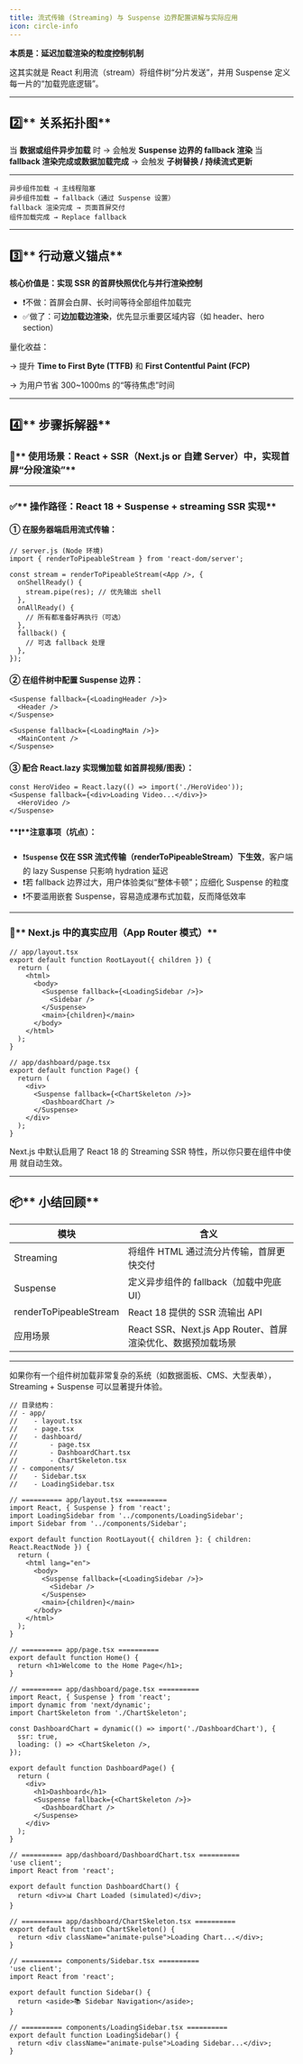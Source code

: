 ```yaml
---
title: 流式传输 (Streaming) 与 Suspense 边界配置讲解与实际应用
icon: circle-info
---
```


**本质是：延迟加载渲染的粒度控制机制**

这其实就是 React 利用流（stream）将组件树“分片发送”，并用 Suspense 定义每一片的“加载兜底逻辑”。

---
## **2️⃣**** 关系拓扑图**

当 **数据或组件异步加载** 时 → 会触发 **Suspense 边界的 fallback 渲染**
当 **fallback 渲染完成或数据加载完成** → 会触发 **子树替换 / 持续流式更新**

---

```plain
异步组件加载 ⊣ 主线程阻塞
异步组件加载 → fallback（通过 Suspense 设置）
fallback 渲染完成 → 页面首屏交付
组件加载完成 → Replace fallback
```

---

## **3️⃣**** 行动意义锚点**
  


**核心价值是：实现 SSR 的首屏快照优化与并行渲染控制**

+ ❗不做：首屏会白屏、长时间等待全部组件加载完
+ ✅做了：可**边加载边渲染**，优先显示重要区域内容（如 header、hero section）

  


量化收益：

→ 提升 **Time to First Byte (TTFB)** 和 **First Contentful Paint (FCP)**

→ 为用户节省 300~1000ms 的“等待焦虑”时间

---

## **4️⃣**** 步骤拆解器**
  


### **🎯**** 使用场景：React + SSR（Next.js or 自建 Server）中，实现首屏“分段渲染”**
---

### **✅**** 操作路径：React 18 + Suspense + streaming SSR 实现**
  


#### **① 在服务器端启用流式传输：**
```plain
// server.js (Node 环境)
import { renderToPipeableStream } from 'react-dom/server';

const stream = renderToPipeableStream(<App />, {
  onShellReady() {
    stream.pipe(res); // 优先输出 shell
  },
  onAllReady() {
    // 所有都准备好再执行（可选）
  },
  fallback() {
    // 可选 fallback 处理
  },
});
```

#### **② 在组件树中配置 Suspense 边界：**
```plain
<Suspense fallback={<LoadingHeader />}>
  <Header />
</Suspense>

<Suspense fallback={<LoadingMain />}>
  <MainContent />
</Suspense>
```

#### **③ 配合 React.lazy 实现懒加载 如首屏视频/图表）：**
```plain
const HeroVideo = React.lazy(() => import('./HeroVideo'));
<Suspense fallback={<div>Loading Video...</div>}>
  <HeroVideo />
</Suspense>
```

#### **❗****注意事项（坑点）：**
+ ❗**`Suspense` 仅在 SSR 流式传输（renderToPipeableStream）下生效**，客户端的 lazy Suspense 只影响 hydration 延迟
+ ❗若 fallback 边界过大，用户体验类似“整体卡顿”；应细化 Suspense 的粒度
+ ❗不要滥用嵌套 Suspense，容易造成瀑布式加载，反而降低效率

---

### **🎯**** Next.js 中的真实应用（App Router 模式）**
```plain
// app/layout.tsx
export default function RootLayout({ children }) {
  return (
    <html>
      <body>
        <Suspense fallback={<LoadingSidebar />}>
          <Sidebar />
        </Suspense>
        <main>{children}</main>
      </body>
    </html>
  );
}
```

```plain
// app/dashboard/page.tsx
export default function Page() {
  return (
    <div>
      <Suspense fallback={<ChartSkeleton />}>
        <DashboardChart />
      </Suspense>
    </div>
  );
}
```

Next.js 中默认启用了 React 18 的 Streaming SSR 特性，所以你只要在组件中使用 <Suspense> 就自动生效。

---

## **📦**** 小结回顾**
| **模块** | **含义** |
| --- | --- |
| Streaming | 将组件 HTML 通过流分片传输，首屏更快交付 |
| Suspense | 定义异步组件的 fallback（加载中兜底 UI） |
| renderToPipeableStream | React 18 提供的 SSR 流输出 API |
| 应用场景 | React SSR、Next.js App Router、首屏渲染优化、数据预加载场景 |


---

如果你有一个组件树加载非常复杂的系统（如数据面板、CMS、大型表单），Streaming + Suspense 可以显著提升体验。

  


```plain
// 目录结构：
// - app/
//    - layout.tsx
//    - page.tsx
//    - dashboard/
//        - page.tsx
//        - DashboardChart.tsx
//        - ChartSkeleton.tsx
// - components/
//    - Sidebar.tsx
//    - LoadingSidebar.tsx

// ========== app/layout.tsx ==========
import React, { Suspense } from 'react';
import LoadingSidebar from '../components/LoadingSidebar';
import Sidebar from '../components/Sidebar';

export default function RootLayout({ children }: { children: React.ReactNode }) {
  return (
    <html lang="en">
      <body>
        <Suspense fallback={<LoadingSidebar />}>
          <Sidebar />
        </Suspense>
        <main>{children}</main>
      </body>
    </html>
  );
}

// ========== app/page.tsx ==========
export default function Home() {
  return <h1>Welcome to the Home Page</h1>;
}

// ========== app/dashboard/page.tsx ==========
import React, { Suspense } from 'react';
import dynamic from 'next/dynamic';
import ChartSkeleton from './ChartSkeleton';

const DashboardChart = dynamic(() => import('./DashboardChart'), {
  ssr: true,
  loading: () => <ChartSkeleton />,
});

export default function DashboardPage() {
  return (
    <div>
      <h1>Dashboard</h1>
      <Suspense fallback={<ChartSkeleton />}>
        <DashboardChart />
      </Suspense>
    </div>
  );
}

// ========== app/dashboard/DashboardChart.tsx ==========
'use client';
import React from 'react';

export default function DashboardChart() {
  return <div>📊 Chart Loaded (simulated)</div>;
}

// ========== app/dashboard/ChartSkeleton.tsx ==========
export default function ChartSkeleton() {
  return <div className="animate-pulse">Loading Chart...</div>;
}

// ========== components/Sidebar.tsx ==========
'use client';
import React from 'react';

export default function Sidebar() {
  return <aside>📚 Sidebar Navigation</aside>;
}

// ========== components/LoadingSidebar.tsx ==========
export default function LoadingSidebar() {
  return <div className="animate-pulse">Loading Sidebar...</div>;
}
```


